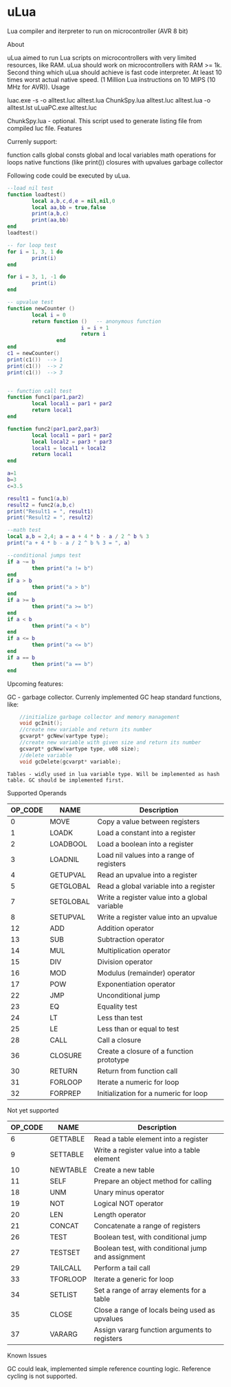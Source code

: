 uLua
====

Lua compiler and iterpreter to run on microcontroller (AVR 8 bit)

About

uLua aimed to run Lua scripts on microcontrollers with very limited resources, like RAM. uLua should work on microcontrollers with RAM >= 1k. Second thing which uLua should achieve is fast code interpreter. At least 10 times worst actual native speed. (1 Million Lua instructions on 10 MIPS (10 MHz for AVR)).
Usage

luac.exe -s -o alltest.luc alltest.lua
ChunkSpy.lua alltest.luc alltest.lua -o alltest.lst
uLuaPC.exe alltest.luc

ChunkSpy.lua - optional. This script used to generate listing file from compiled luc file.
Features

Currenly support:

function calls
global consts
global and local variables
math operations
for loops
native functions (like print())
closures with upvalues
garbage collector 

Following code could be executed by uLua.

```Lua
--load nil test
function loadtest()
        local a,b,c,d,e = nil,nil,0
        local aa,bb = true,false
        print(a,b,c)
        print(aa,bb)
end
loadtest()

-- for loop test
for i = 1, 3, 1 do
        print(i)
end 

for i = 3, 1, -1 do
        print(i)
end 

-- upvalue test
function newCounter ()
        local i = 0
        return function ()   -- anonymous function
                        i = i + 1
                        return i
                end
end
c1 = newCounter()
print(c1())  --> 1
print(c1())  --> 2
print(c1())  --> 3


-- function call test
function func1(par1,par2)
        local local1 = par1 + par2
        return local1
end

function func2(par1,par2,par3)
        local local1 = par1 + par2
        local local2 = par3 * par3
        local1 = local1 + local2
        return local1
end

a=1
b=3
c=3.5

result1 = func1(a,b)
result2 = func2(a,b,c)
print("Result1 = ", result1)
print("Result2 = ", result2)

--math test
local a,b = 2,4; a = a + 4 * b - a / 2 ^ b % 3
print("a + 4 * b - a / 2 ^ b % 3 = ", a)

--conditional jumps test
if a ~= b 
        then print("a != b")
end
if a > b 
        then print("a > b")
end
if a >= b 
        then print("a >= b")
end
if a < b 
        then print("a < b")
end
if a <= b 
        then print("a <= b")
end
if a == b 
        then print("a == b")
end
```

Upcoming features:

GC - garbage collector. Currenly implemented GC heap standard functions, like:

```c
    //initialize garbage collector and memory management
    void gcInit();
    //create new variable and return its number
    gcvarpt* gcNew(vartype type);
    //create new variable with given size and return its number
    gcvarpt* gcNew(vartype type, u08 size);
    //delete variable
    void gcDelete(gcvarpt* variable);
```

    Tables - widly used in lua variable type. Will be implemented as hash table. GC should be implemented first. 

Supported Operands

|OP_CODE|NAME|Description|
|-------|----|-----------|
|0	|MOVE	|Copy a value between registers|
|1	|LOADK	|Load a constant into a register|
|2	|LOADBOOL	|Load a boolean into a register|
|3	|LOADNIL	|Load nil values into a range of registers|
|4	|GETUPVAL	|Read an upvalue into a register|
|5	|GETGLOBAL	|Read a global variable into a register|
|7	|SETGLOBAL	|Write a register value into a global variable|
|8	|SETUPVAL	|Write a register value into an upvalue|
|12	|ADD	|Addition operator|
|13	|SUB	|Subtraction operator|
|14	|MUL	|Multiplication operator|
|15	|DIV	|Division operator|
|16	|MOD	|Modulus (remainder) operator|
|17	|POW	|Exponentiation operator|
|22	|JMP	|Unconditional jump|
|23	|EQ	|Equality test|
|24	|LT	|Less than test|
|25	|LE	|Less than or equal to test|
|28	|CALL	|Call a closure|
|36	|CLOSURE	|Create a closure of a function prototype|
|30	|RETURN	|Return from function call|
|31	|FORLOOP	|Iterate a numeric for loop|
|32	|FORPREP	|Initialization for a numeric for loop|

Not yet supported

|OP_CODE|NAME|Description|
|-------|----|-----------|
|6	|GETTABLE	|Read a table element into a register|
|9	|SETTABLE	|Write a register value into a table element|
|10	|NEWTABLE	|Create a new table|
|11	|SELF	|Prepare an object method for calling|
|18	|UNM	|Unary minus operator|
|19	|NOT	|Logical NOT operator|
|20	|LEN	|Length operator|
|21	|CONCAT	|Concatenate a range of registers|
|26	|TEST	|Boolean test, with conditional jump|
|27	|TESTSET	|Boolean test, with conditional jump and assignment|
|29	|TAILCALL	|Perform a tail call|
|33	|TFORLOOP	|Iterate a generic for loop|
|34	|SETLIST	|Set a range of array elements for a table|
|35	|CLOSE	|Close a range of locals being used as upvalues|
|37	|VARARG	|Assign vararg function arguments to registers|

Known Issues

GC could leak, implemented simple reference counting logic. Reference cycling is not supported. 
